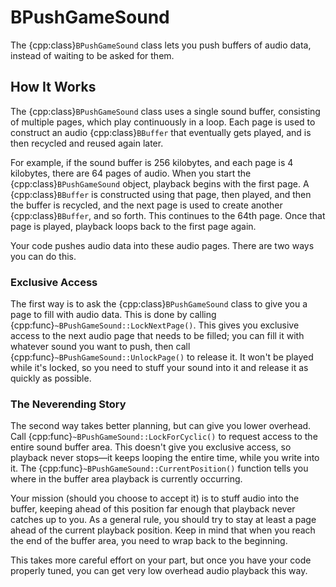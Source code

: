 # BPushGameSound

The {cpp:class}`BPushGameSound` class lets you push buffers of audio data,
instead of waiting to be asked for them.

## How It Works

The {cpp:class}`BPushGameSound` class uses a single sound buffer,
consisting of multiple pages, which play continuously in a loop. Each page
is used to construct an audio {cpp:class}`BBuffer` that eventually gets
played, and is then recycled and reused again later.

For example, if the sound buffer is 256 kilobytes, and each page is 4
kilobytes, there are 64 pages of audio. When you start the
{cpp:class}`BPushGameSound` object, playback begins with the first page. A
{cpp:class}`BBuffer` is constructed using that page, then played, and then
the buffer is recycled, and the next page is used to create another
{cpp:class}`BBuffer`, and so forth. This continues to the 64th page. Once
that page is played, playback loops back to the first page again.

Your code pushes audio data into these audio pages. There are two ways you
can do this.

### Exclusive Access

The first way is to ask the {cpp:class}`BPushGameSound` class to give you
a page to fill with audio data. This is done by calling
{cpp:func}`~BPushGameSound::LockNextPage()`. This gives you exclusive
access to the next audio page that needs to be filled; you can fill it with
whatever sound you want to push, then call
{cpp:func}`~BPushGameSound::UnlockPage()` to release it. It won't be played
while it's locked, so you need to stuff your sound into it and release it
as quickly as possible.

### The Neverending Story

The second way takes better planning, but can give you lower overhead.
Call {cpp:func}`~BPushGameSound::LockForCyclic()` to request access to the
entire sound buffer area. This doesn't give you exclusive access, so
playback never stops—it keeps looping the entire time, while you write into
it. The {cpp:func}`~BPushGameSound::CurrentPosition()` function tells you
where in the buffer area playback is currently occurring.

Your mission (should you choose to accept it) is to stuff audio into the
buffer, keeping ahead of this position far enough that playback never
catches up to you. As a general rule, you should try to stay at least a
page ahead of the current playback position. Keep in mind that when you
reach the end of the buffer area, you need to wrap back to the beginning.

This takes more careful effort on your part, but once you have your code
properly tuned, you can get very low overhead audio playback this way.
